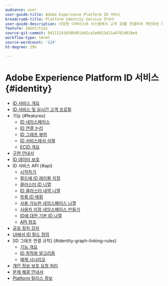 ```yaml
---
audience: user
user-guide-title: Adobe Experience Platform ID 서비스
breadcrumb-title: Platform Identity Service 안내서
user-guide-description: 다양한 디바이스와 시스템에서 고객 ID를 연결하여 개인화된 디지털 경험을 전달할 수 있습니다.
feature: Identities
source-git-commit: 0d111241658b4014d1ca2e6013d21a4782d81be9
workflow-type: tm+mt
source-wordcount: '124'
ht-degree: 29%

---
```



# Adobe Experience Platform ID 서비스 {#identity}

- [ID 서비스 개요](home.md)
- [ID 서비스 및 실시간 고객 프로필](identity-and-profile.md)
- 기능 {#features}
   - [ID 네임스페이스](./features/namespaces.md)
   - [ID 연결 논리](./features/identity-linking-logic.md)
   - [ID 그래프 뷰어](./features/identity-graph-viewer.md)
   - [ID 서비스에서 삭제](./features/deletion.md)
   - [ECID 개요](./features/ecid.md)
- [구현 안내서](implementation.md)
- [ID 데이터 보호](guardrails.md)
- ID 서비스 API {#api}
   - [시작하기](api/getting-started.md)
   - [필드에 ID 레이블 지정](api/label-identities.md)
   - [클러스터 ID 나열](api/list-cluster-identites.md)
   - [ID 클러스터 내역 나열](api/list-cluster-history.md)
   - [목록 ID 매핑](api/list-identity-mappings.md)
   - [사용 가능한 네임스페이스 나열](api/list-namespaces.md)
   - [사용자 지정 네임스페이스 만들기](api/create-custom-namespace.md)
   - [ID에 대한 기본 ID 나열](api/list-native-id.md)
   - [API 참조](https://www.adobe.io/experience-platform-apis/references/identity-service)
- [공유 장치 감지](shared-device-detection.md)
- [UI에서 ID 필드 정의](label-identities.md)
- [ID 그래프 연결 규칙] {#identity-graph-linking-rules}
   - [기능 개요](./identity-graph-linking-rules/overview.md)
   - [ID 최적화 알고리즘](./identity-graph-linking-rules/identity-optimization-algorithm.md)
   - [예제 시나리오](./identity-graph-linking-rules/example-scenarios.md)
- [개인 정보 보호 요청 처리](privacy.md)
- [문제 해결 안내서](troubleshooting-guide.md)
- [Platform 릴리스 정보](https://www.adobe.com/go/platform-release-notes-kr)